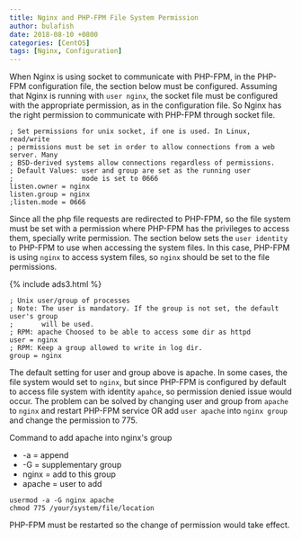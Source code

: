 ```yaml
---
title: Nginx and PHP-FPM File System Permission
author: bulafish
date: 2018-08-10 +0800
categories: [CentOS]
tags: [Nginx, Configuration]
---
```


When Nginx is using socket to communicate with PHP-FPM, in the PHP-FPM configuration file, the section below must be configured.
Assuming that Nginx is running with `user nginx`, the socket file must be configured with the appropriate permission, as in the configuration file.  So Nginx has the right permission to communicate with PHP-FPM through socket file.
```
; Set permissions for unix socket, if one is used. In Linux, read/write
; permissions must be set in order to allow connections from a web server. Many
; BSD-derived systems allow connections regardless of permissions.
; Default Values: user and group are set as the running user
;                 mode is set to 0666
listen.owner = nginx
listen.group = nginx
;listen.mode = 0666
```

Since all the php file requests are redirected to PHP-FPM, so the file system must be set with a permission where PHP-FPM has the privileges to access them, specially write permission.  The section below sets the `user identity` to PHP-FPM to use when accessing the system files.  In this case, PHP-FPM is using `nginx` to access system files, so `nginx` should be set to the file permissions.

{% include ads3.html %}

```
; Unix user/group of processes
; Note: The user is mandatory. If the group is not set, the default user's group
;       will be used.
; RPM: apache Choosed to be able to access some dir as httpd
user = nginx
; RPM: Keep a group allowed to write in log dir.
group = nginx
```

The default setting for user and group above is apache.  In some cases, the file system would set to `nginx`, but since PHP-FPM is configured by default to access file system with identity `apahce`, so permission denied issue would occur.  The problem can be solved by changing user and group from `apache` to `nginx` and restart PHP-FPM service OR add `user apache` into `nginx group` and change the permission to 775.

Command to add apache into nginx's group  
* -a = append  
* -G = supplementary group  
* nginx = add to this group  
* apache = user to add

```
usermod -a -G nginx apache
chmod 775 /your/system/file/location
```

PHP-FPM must be restarted so the change of permission would take effect.
